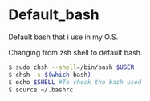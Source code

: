 # Default_bash
Default bash that i use in my O.S.


Changing from zsh shell to default bash.

```bash
$ sudo chsh --shell=/bin/bash $USER
$ chsh -s $(which bash)
$ echo $SHELL #To check the bash used
$ source ~/.bashrc
```
